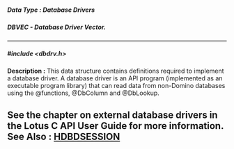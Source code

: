 ##### Data Type : Database Drivers
##### DBVEC - Database Driver Vector.
---
##### #include <dbdrv.h>
**Description :**
This data structure contains definitions required to implement a database 
driver.  A database driver is an API program (implemented as an executable 
program library) that can read data from non-Domino databases using the 
@functions, @DbColumn and @DbLookup.

See the chapter on external database drivers in the Lotus C API User Guide for 
more information.
**See Also :**
[HDBDSESSION](D:/md_files/HDBDSESSION.md)
---
